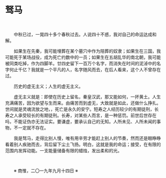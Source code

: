 # 驽马

&emsp;&emsp;

&emsp;&emsp;中秋已过，一晃四十多个春秋过去。人说四十不惑，我对自己的命运达成和解。

&emsp;&emsp;如果生在先秦，我可能埋葬在某个墓穴中作为陪葬的奴隶；如果生在三国，我可能死于某场战役，成为死亡约数中的一员；如果生在五胡乱华的南北朝，我可能被同类吃掉，作为四脚羊。廿四史留下一百万个名字，而消失在时间的泥淖中的名字何止千亿？我就是一个平凡的人，名字随风而去，在后人看来，这个人不曾存在过。

&emsp;&emsp;历史的虚无主义；人生的虚无主义。

&emsp;&emsp;虚无主义就是：即使在历史上留名，秦皇汉武，那又能如何，一抔黄土。人生充满痛苦，因为欲望与生而来。由痛苦而到虚无，大致就是如此，还做什么挣扎。世间就是灵魂流放之地，，死亡是永久的安宁。短寿之人经历较少的有期徒刑，长寿之人承受较长的有期徒刑。长寿，对某些人而言，是一种惩罚。前世后世存在吗，不能证伪亦无法证实。要谦虚，要承认自己的无知。人所未见、人所未闻的事物，不一定就不存在。

&emsp;&emsp;我是驽马，走得比别人慢，唯有用辛劳才能赶上别人的节奏，然而还是眼睁睁看着别人疾驰而去，背后留下尘土飞扬。明白，这就是我的命运；接受，在有限的范围内发挥动能。一支能量储备有限的蜡烛，发出柔和的光。

&emsp;&emsp;

&emsp;&emsp;※ 商惟，二〇一九年九月十四日 ※